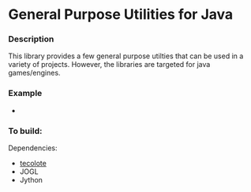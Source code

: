 General Purpose Utilities for Java
===

### Description

This library provides a few general purpose utilties that can be used in a variety of projects.  However, the libraries are targeted for java games/engines.

### Example

 - 

### To build:

Dependencies:

- [tecolote](https://github.com/pjdufour/tecolote)
- JOGL
- Jython

